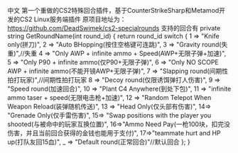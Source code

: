 中文
第一个重做的CS2特殊回合插件，基于CounterStrikeSharp和Metamod开发的CS2 Linux服务端插件
原项目地址为：https://github.com/DeadSwimek/cs2-specialrounds
支持的回合有
    private string GetRoundName(int round_id)
    {
        return round_id switch
        {
            1 => "Knife only(拼刀)",
            2 => "Auto BHopping(按住空格键可连跳)",
            3 => "Gravity round(失重)",//失重
            4 => "Only AWP + infinite ammo + Speed(AWP+无限子弹+加速)",
            5 => "Only P90 + infinite ammo(仅P90+无限子弹)",
            6 => "Only NO SCOPE AWP + infinite ammo(不能开镜AWP+无限子弹)",
            7 => "Slapping round(间期性拍打玩家)",//间期性拍打玩家
            8 => "Decoy round(仅限诱饵弹打人伤害)",
            9 => "Speed round(加速回合)",
            10 => "Plant C4 Anywhere(到处下包)",
            11 => "infinite ammo taser + speed(无限电击枪+加速)",
            12 => "Random Telepot When Weapon Reload(装弹随机传送)",
            13 => "Head Only(仅头部有伤害)",
            14=> "Grenade Only(仅手雷伤害)",
            15=> "Swap positions with the player you shooted(与被命中的玩家互换位置)",
            16=>"Ammo Need Pay(一枪100块，扣完没伤害，并且当前回合获得的金钱也能用于支付)",
            17=>"teammate hurt and HP up(打队友回15血)",
            _ => "Default round(正常回合)"//默认回合
        };
    }
    

